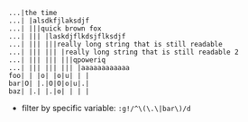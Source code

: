 ```
...|the time
...| |alsdkfjlaksdjf
...| |||quick brown fox
...| ||| |laskdjflkdsjflksdjf
...| ||| |||really long string that is still readable
...| ||| ||| |really long string that is still readable 2
...| ||| ||| |||qpoweriq
...| ||| ||| ||| |aaaaaaaaaaaa
foo| | |o| |o|u| | |
bar|O| |.|O|O|o|u|.|
baz| |.| |.|o| | | |
```

- filter by specific variable: `:g!/^\(\.\|bar\)/d`
